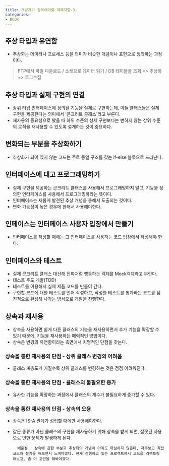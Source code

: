 ```yaml
---
title: 개발자가 정복해야할 객체지향-3
categories:
- BOOK
---
```

## 추상 타입과 유연함<br/>
- 추상화는 데이터나 프로세스 등을 의미가 비슷한 개념이나 표현으로 정의하는 과정이다.<br/>
<blockquote>
FTP에서 파일 다운로드 / 소켓으로 데이터 읽기 / DB 테이블을 조회 => 추상화 => 로그수집
</blockquote>

## 추상 타입과 실제 구현의 연결<br/>
- 상위 타입 인터페이스에 정의된 기능을 실제로 구현하는데, 이들 클래스들은 실제 구현을 제공한다는 의미에서 '콘크리트 클래스'라고 부른다.<br/>
- 재사용의 중요성으로 봤을 때 하위 수준의 상세 구현보다는 변하지 않는 상위 수준의 로직을 재사용할 수 있도록 설계하는 것이 중요하다.<br/>

## 변화되는 부분을 추상화하기<br/>
- 추상화가 되어 있지 않는 코드는 주로 동일 구조를 갖는 if-else 블록으로 드러난다.<br/>

## 인터페이스에 대고 프로그래밍하기<br/>
- 실제 구현을 제공하는 콘크리트 클래스를 사용해서 프로그래밍하지 말고, 기능을 정의한 인터페이스를 사용해서 프로그래밍하라는 뜻이다.<br/>
- 인터페이스는 새롭게 발견된 추상 개념을 통해서 도출되는 것이다.<br/>
- 변화 가능성이 높은 경우에 한해서 사용해야한다.<br/>

## 인페이스는 인터페이스 사용자 입장에서 만들기<br/>
- 인터페이스를 작성할 때에는 그 인터페이스를 사용하는 코드 입장에서 작성해야 한다.<br/>

## 인터페이스와 테스트<br/>
- 실제 콘크리트 클래스 대신해 진짜처럼 행동하는 객체를 Mock객체라고 부란다.<br/>
- 테스트 주도 개발(TDD)<br/>
- 테스트를 이용해서 실제 제품 코드를 만들어 간다.<br/>
- 구현할 코드에 대한 테스트를 먼저 작성하고, 작성한 테스트를 통과하는 코드를 점진적으로 완성해 나가는 방식으로 개발을 진행한다.<br/>

## 상속과 재사용<br/>
- 상속을 사용하면 쉽게 다른 클래스의 기능을 재사용하면서 추가 기능을 확장할 수 있기 때문에, 기능을 재사용하는 매력적인 방법이다.<br/>
- 상속은 변경의 유연함이라는 측면에서 치명적인 단점을 갖는다.<br/>

### 상속을 통한 재사용의 단점 - 상위 클래스 변경의 어려움<br/>
<ul>
	<li>클래스 계층도가 커질수록 상위 클래스를 변경하는 것은 점점 어려워진다.</li>
</ul>

### 상속을 통한 재사용의 단점 - 클래스의 불필요한 증가<br/>
- 유사한 기능을 확장하는 과정에서 클래스의 개수가 불필요하게 증가할 수 있다.<br/>

### 상속을 통한 재사용의 단점 - 상속의 오용<br/>
- 상속은 IS-A 관계가 성립할 때에만 사용해야한다.<br/>
- 같은 종류가 아닌 클래스의 구현을 재사용하기 위해 상속을 받게 되면, 잘못된 사용으로 인한 문제가 발생하게 된다.<br/>


		배운점 : 상속에 관한 부분과 추상화의 개념이 아직도 확실하지 않은데, 자주보고 직접 코드와 설계를 해보면서 느껴야겠다. 현재 진행하고 있는 프로젝트에서 코드를 리팩토링 해보고, 좀 더 고민을 해봐야겠다.

